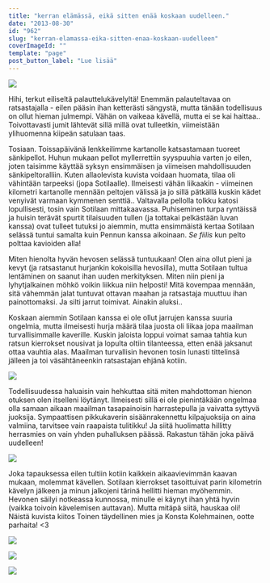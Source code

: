 ```yaml
---
title: "kerran elämässä, eikä sitten enää koskaan uudelleen."
date: "2013-08-30"
id: "962"
slug: "kerran-elamassa-eika-sitten-enaa-koskaan-uudelleen"
coverImageId: ""
template: "page"
post_button_label: "Lue lisää"
---
```


[![](/images/iltalenkki_.png)](http://1.bp.blogspot.com/-EQP-XqTPhvw/UiCUuEpRxwI/AAAAAAAAGvE/Le1PYlSFVTU/s1600/iltalenkki_.png)

Hihi, terkut eiliseltä palauttelukävelyltä! Enemmän palauteltavaa on ratsastajalla - eilen pääsin ihan ketterästi sängystä, mutta tänään todellisuus on ollut hieman julmempi. Vähän on vaikeaa kävellä, mutta ei se kai haittaa.. Toivottavasti jumit lähtevät sillä millä ovat tulleetkin, viimeistään ylihuomenna kiipeän satulaan taas.

  

Tosiaan. Toissapäivänä lenkkeilimme kartanolle katsastamaan tuoreet sänkipellot. Huhun mukaan pellot myllerrettiin syyspuuhia varten jo eilen, joten taisimme käyttää syksyn ensimmäisen ja viimeisen mahdollisuuden sänkipeltoralliin. Kuten allaolevista kuvista voidaan huomata, tilaa oli vähintään tarpeeksi (jopa Sotilaalle). Ilmeisesti vähän liikaakin - viimeinen kilometri kartanolle mennään peltojen välissä ja jo sillä pätkällä kuskin kädet venyivät varmaan kymmenen senttiä.. Valtavalla pellolla tolkku katosi lopullisesti, tosin vain Sotilaan mittakaavassa. Puhiseminen turpa ryntäissä ja huisin terävät spurtit tilaisuuden tullen (ja tottakai pelkästään luvan kanssa) ovat tulleet tutuksi jo aiemmin, mutta ensimmäistä kertaa Sotilaan selässä tuntui samalta kuin Pennun kanssa aikoinaan. _Se fiilis_ kun pelto polttaa kavioiden alla!

  

Miten hienolta hyvän hevosen selässä tuntuukaan! Olen aina ollut pieni ja kevyt (ja ratsastanut hurjankin kokoisilla hevosilla), mutta Sotilaan tultua lentäminen on saanut ihan uuden merkityksen. Miten niin pieni ja lyhytjalkainen möhkö voikin liikkua niin helposti! Mitä kovempaa mennään, sitä vähemmän jalat tuntuvat ottavan maahan ja ratsastaja muuttuu ihan painottomaksi. Ja silti jarrut toimivat. Ainakin aluksi..

  

Koskaan aiemmin Sotilaan kanssa ei ole ollut jarrujen kanssa suuria ongelmia, mutta ilmeisesti hurja määrä tilaa juosta oli liikaa jopa maailman turvallisimmalle kaverille. Kuskin jaloista loppui voimat samaa tahtia kun ratsun kierrokset nousivat ja lopulta oltiin tilanteessa, etten enää jaksanut ottaa vauhtia alas. Maailman turvallisin hevonen tosin lunasti tittelinsä jälleen ja toi väsähtäneenkin ratsastajan ehjänä kotiin.

  

[![](/images/monte7.png)](http://1.bp.blogspot.com/-zyXyuwH07k8/UiCUuuJZLdI/AAAAAAAAGvI/xK4jnNxBimI/s1600/monte7.png)

  

Todellisuudessa haluaisin vain hehkuttaa sitä miten mahdottoman hienon otuksen olen itselleni löytänyt. Ilmeisesti sillä ei ole pienintäkään ongelmaa olla samaan aikaan maailman tasapainoisin harrastepulla ja vaivatta syttyvä juoksija. Sympaattisen pikkukaverin sisäänrakennettu kilpajuoksija on aina valmiina, tarvitsee vain raapaista tulitikku! Ja siitä huolimatta hillitty herrasmies on vain yhden puhalluksen päässä. Rakastun tähän joka päivä uudelleen!

  

[![](/images/monte6.png)](http://1.bp.blogspot.com/-3B21Q7lJZ1s/UiCUsJWoOEI/AAAAAAAAGu0/5yU_AayiaYQ/s1600/monte6.png)

  

Joka tapauksessa eilen tultiin kotiin kaikkein aikaavievimmän kaavan mukaan, molemmat kävellen. Sotilaan kierrokset tasoittuivat parin kilometrin kävelyn jälkeen ja minun jalkojeni tärinä hellitti hieman myöhemmin. Hevonen säilyi notkeassa kunnossa, minulle ei käynyt ihan yhtä hyvin (vaikka toivoin kävelemisen auttavan). Mutta mitäpä siitä, hauskaa oli! Näistä kuvista kiitos Toinen täydellinen mies ja Konsta Kolehmainen, ootte parhaita! <3

  

[![](/images/monte8.JPG)](http://2.bp.blogspot.com/-h43LVYpX7i8/UiCyg4eCFAI/AAAAAAAAGvs/5mcmN_hY-M0/s1600/monte8.JPG)

  

[![](/images/monte1_.png)](http://3.bp.blogspot.com/-TVqCz4yCw3A/UiCUtVkXmzI/AAAAAAAAGu8/ACzw1BuGZHo/s1600/monte1_.png)

  

  

  

[![](/images/ak.png)](http://4.bp.blogspot.com/-KQNMGzlsXH8/UiClKAcekzI/AAAAAAAAGvc/wt_xk7Mm3us/s1600/ak.png)
